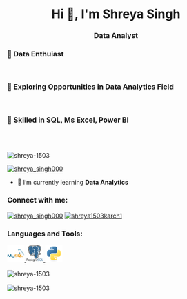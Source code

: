 <h1 align="center">Hi 👋, I'm Shreya Singh</h1>
<h3 align="center">Data Analyst</h3>
<h3>🌟 Data Enthuiast</h3>
<br/>
<h3>🌟 Exploring Opportunities in Data Analytics Field</h3> 
<br/>
<h3>🌟 Skilled in SQL, Ms Excel, Power BI</h3>
<br/>
<br/>



<p align="left"> <img src="https://komarev.com/ghpvc/?username=shreya-1503&label=Profile%20views&color=0e75b6&style=flat" alt="shreya-1503" /> </p>

<p align="left"> <a href="https://twitter.com/shreya_singh000" target="blank"><img src="https://img.shields.io/twitter/follow/shreya_singh000?logo=twitter&style=for-the-badge" alt="shreya_singh000" /></a> </p>

- 🌱 I’m currently learning **Data Analytics**

<h3 align="left">Connect with me:</h3>
<p align="left">
<a href="https://twitter.com/shreya_singh000" target="blank"><img align="center" src="https://raw.githubusercontent.com/rahuldkjain/github-profile-readme-generator/master/src/images/icons/Social/twitter.svg" alt="shreya_singh000" height="30" width="40" /></a>
<a href="https://www.hackerrank.com/shreya1503karch1" target="blank"><img align="center" src="https://raw.githubusercontent.com/rahuldkjain/github-profile-readme-generator/master/src/images/icons/Social/hackerrank.svg" alt="shreya1503karch1" height="30" width="40" /></a>
</p>

<h3 align="left">Languages and Tools:</h3>
<p align="left"> <a href="https://www.mysql.com/" target="_blank" rel="noreferrer"> <img src="https://raw.githubusercontent.com/devicons/devicon/master/icons/mysql/mysql-original-wordmark.svg" alt="mysql" width="40" height="40"/> </a> <a href="https://www.postgresql.org" target="_blank" rel="noreferrer"> <img src="https://raw.githubusercontent.com/devicons/devicon/master/icons/postgresql/postgresql-original-wordmark.svg" alt="postgresql" width="40" height="40"/> </a> <a href="https://www.python.org" target="_blank" rel="noreferrer"> <img src="https://raw.githubusercontent.com/devicons/devicon/master/icons/python/python-original.svg" alt="python" width="40" height="40"/> </a> </p>

<p><img align="center" src="https://github-readme-stats.vercel.app/api/top-langs?username=shreya-1503&show_icons=true&locale=en&layout=compact" alt="shreya-1503" /></p>

<p><img align="center" src="https://github-readme-streak-stats.herokuapp.com/?user=shreya-1503&" alt="shreya-1503" /></p>

